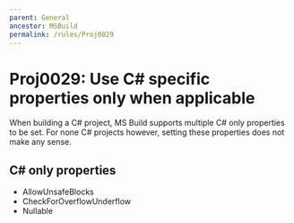 ```yaml
---
parent: General
ancestor: MSBuild
permalink: /rules/Proj0029
---
```


# Proj0029: Use C# specific properties only when applicable
When building a C# project, MS Build supports multiple C# only
properties to be set. For none C# projects however, setting these
properties does not make any sense.

## C# only properties
- AllowUnsafeBlocks
- CheckForOverflowUnderflow
- Nullable
